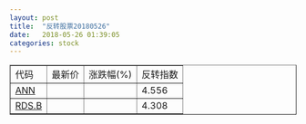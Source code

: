 ```yaml
---
layout: post
title:  "反转股票20180526"
date:   2018-05-26 01:39:05
categories: stock
---
```


<script type="text/javascript">
var stockList = []
stockList.push('gb_ann');
stockList.push('gb_rds.b');
</script>

<table border="1">
 <tr>
 <td>代码</td>
  <td>最新价</td>
  <td>涨跌幅(%)</td>
 <td>反转指数</td>
</tr>
  <tr id="ann"><td><a href="http://stock.finance.sina.com.cn/usstock/quotes/ANN.html" target="_blank">ANN</a></td><td></td><td></td><td>4.556</td></tr>
  <tr id="rds.b"><td><a href="http://stock.finance.sina.com.cn/usstock/quotes/RDS.B.html" target="_blank">RDS.B</a></td><td></td><td></td><td>4.308</td></tr>
</table>

